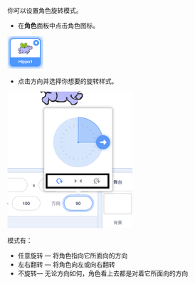 你可以设置角色旋转模式。

- 在**角色**面板中点击角色图标。

![突出显示的角色](images/click-sprite.png)

- 点击方向并选择你想要的旋转样式。

![不同的旋转模式](images/rotation-style.png)

模式有：

- 任意旋转 — 将角色指向它所面向的方向
- 左右翻转 — 将角色向左或向右翻转
- 不旋转— 无论方向如何，角色看上去都是对着它所面向的方向